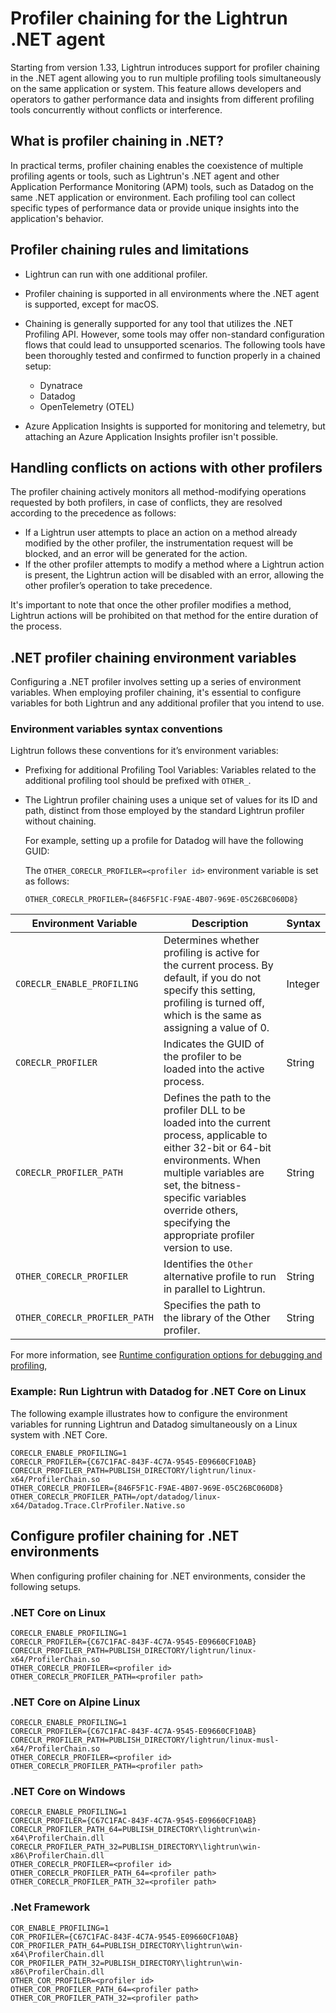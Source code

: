 # Profiler chaining for the Lightrun .NET agent

Starting from version 1.33, Lightrun introduces support for profiler chaining in the .NET agent allowing you to run multiple profiling tools simultaneously on the same application or system. This feature allows developers and operators to gather performance data and insights from different profiling tools concurrently without conflicts or interference.

## What is profiler chaining in .NET?

In practical terms, profiler chaining enables the coexistence of multiple profiling agents or tools, such as Lightrun's .NET agent and other Application Performance Monitoring (APM) tools, such as Datadog on the same .NET application or environment. Each profiling tool can collect specific types of performance data or provide unique insights into the application's behavior.

## Profiler chaining rules and limitations

- Lightrun can run with one additional profiler.

- Profiler chaining is supported in all environments where the .NET agent is supported, except for macOS.

- Chaining is generally supported for any tool that utilizes the .NET Profiling API. However, some tools may offer non-standard configuration flows that could lead to unsupported scenarios.
  The following tools have been thoroughly tested and confirmed to function properly in a chained setup:
    - Dynatrace
    - Datadog
    - OpenTelemetry (OTEL)

- Azure Application Insights is supported for monitoring and telemetry, but attaching an Azure Application Insights profiler isn't possible.


## Handling conflicts on actions with other profilers

The profiler chaining actively monitors all method-modifying operations requested by both profilers, in case of conflicts, they are resolved according to the precedence as follows:

- If a Lightrun user attempts to place an action on a method already modified by the other profiler, the instrumentation request will be blocked, and an error will be generated for the action.
-  If the other profiler attempts to modify a method where a Lightrun action is present, the Lightrun action will be disabled with an error, allowing the other profiler’s operation to take precedence.

It's important to note that once the other profiler modifies a method, Lightrun actions will be prohibited on that method for the entire duration of the process.
## .NET profiler chaining environment variables

Configuring a .NET profiler involves setting up a series of environment variables. When employing profiler chaining, it's essential to configure variables for both Lightrun and any additional profiler that you intend to use. 

### Environment variables syntax conventions

Lightrun follows these conventions for it’s environment variables:

- Prefixing for additional Profiling Tool Variables: Variables related to the additional profiling tool should be prefixed with `OTHER_`. 

- The Lightrun profiler chaining uses a unique set of values for its ID and path, distinct from those employed by the standard Lightrun profiler without chaining. 

  For example, setting up a profile for Datadog will have the following GUID:

  The `OTHER_CORECLR_PROFILER=<profiler id>` environment variable is set as follows: 

  `OTHER_CORECLR_PROFILER={846F5F1C-F9AE-4B07-969E-05C26BC060D8}`
 

| Environment Variable     | Description                                                                                      | Syntax  |
|--------------------------|--------------------------------------------------------------------------------------------------|---------|
| `CORECLR_ENABLE_PROFILING` | Determines whether profiling is active for the current process. By default, if you do not specify this setting, profiling is turned off, which is the same as assigning a value of 0. | Integer |
| `CORECLR_PROFILER`         | Indicates the GUID of the profiler to be loaded into the active process.  | String  |
| `CORECLR_PROFILER_PATH`  |Defines the path to the profiler DLL to be loaded into the current process, applicable to either 32-bit or 64-bit environments. When multiple variables are set, the bitness-specific variables override others, specifying the appropriate profiler version to use. |String  |
| `OTHER_CORECLR_PROFILER`   | Identifies the `Other` alternative profile to run in parallel to Lightrun.                          | String  |
| `OTHER_CORECLR_PROFILER_PATH` | Specifies the path to the library of the Other profiler.                                         | String  |

For more information, see [Runtime configuration options for debugging and profiling](https://learn.microsoft.com/en-us/dotnet/core/runtime-config/debugging-profiling#profiler-location), 

### Example: Run Lightrun with Datadog for .NET Core on Linux

The following example illustrates how to configure the environment variables for running Lightrun and Datadog simultaneously on a Linux system with .NET Core.

```
CORECLR_ENABLE_PROFILING=1
CORECLR_PROFILER={C67C1FAC-843F-4C7A-9545-E09660CF10AB}
CORECLR_PROFILER_PATH=PUBLISH_DIRECTORY/lightrun/linux-x64/ProfilerChain.so
OTHER_CORECLR_PROFILER={846F5F1C-F9AE-4B07-969E-05C26BC060D8}
OTHER_CORECLR_PROFILER_PATH=/opt/datadog/linux-x64/Datadog.Trace.ClrProfiler.Native.so
```

## Configure profiler chaining for .NET environments

When configuring profiler chaining for .NET environments, consider the following setups.

### .NET Core on Linux

```
CORECLR_ENABLE_PROFILING=1
CORECLR_PROFILER={C67C1FAC-843F-4C7A-9545-E09660CF10AB}
CORECLR_PROFILER_PATH=PUBLISH_DIRECTORY/lightrun/linux-x64/ProfilerChain.so
OTHER_CORECLR_PROFILER=<profiler id>
OTHER_CORECLR_PROFILER_PATH=<profiler path>
```

### .NET Core on Alpine Linux

```
CORECLR_ENABLE_PROFILING=1
CORECLR_PROFILER={C67C1FAC-843F-4C7A-9545-E09660CF10AB}
CORECLR_PROFILER_PATH=PUBLISH_DIRECTORY/lightrun/linux-musl-x64/ProfilerChain.so
OTHER_CORECLR_PROFILER=<profiler id>
OTHER_CORECLR_PROFILER_PATH=<profiler path>
```

### .NET Core on Windows

```
CORECLR_ENABLE_PROFILING=1
CORECLR_PROFILER={C67C1FAC-843F-4C7A-9545-E09660CF10AB}
CORECLR_PROFILER_PATH_64=PUBLISH_DIRECTORY\lightrun\win-x64\ProfilerChain.dll
CORECLR_PROFILER_PATH_32=PUBLISH_DIRECTORY\lightrun\win-x86\ProfilerChain.dll
OTHER_CORECLR_PROFILER=<profiler id>
OTHER_CORECLR_PROFILER_PATH_64=<profiler path>
OTHER_CORECLR_PROFILER_PATH_32=<profiler path>
```

### .Net Framework

```
COR_ENABLE_PROFILING=1
COR_PROFILER={C67C1FAC-843F-4C7A-9545-E09660CF10AB}
COR_PROFILER_PATH_64=PUBLISH_DIRECTORY\lightrun\win-x64\ProfilerChain.dll
COR_PROFILER_PATH_32=PUBLISH_DIRECTORY\lightrun\win-x86\ProfilerChain.dll
OTHER_COR_PROFILER=<profiler id>
OTHER_COR_PROFILER_PATH_64=<profiler path>
OTHER_COR_PROFILER_PATH_32=<profiler path>
```